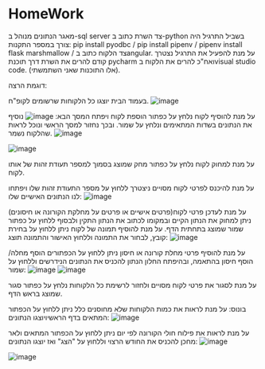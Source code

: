 # HomeWork
מאגר הנתונים מנוהל ב-sql server
צד השרת כתוב ב-python בשביל התרגיל היה צורך במספר התקנות:
   pip install pyodbc  /
   pip install pipenv   /
   pipenv install flask marshmallow  /
צד הלקוח כתוב בangular.
 על מנת להפעיל את התרגיל נצטרך קודם להרים את השרת דרך תוכנת pycharm ואח"כ להרים את הלקוח בvisual studio code. (אלו התוכנות שאני השתמשתי).


דוגמת הרצה:

בעמוד הבית יוצגו כל הלקוחות שרשומים לקופ"ח.
![image](https://user-images.githubusercontent.com/80402757/197383574-d40acf97-d11b-4a20-b797-9a5936524d34.png)


על מנת להוסיף לקוח נלחץ על כפתור הוספת לקוח ויפתח המסך הבא:
![image](https://user-images.githubusercontent.com/80402757/197383610-11df2544-de32-4498-b71a-d3dbcbb980d4.png)
נוסיף את הנתונים בשדות המתאימים ונלחץ על שמור. ובכך נחזור למסך הראשי ונוכל לראות שהלקוח נשמר.
![image](https://user-images.githubusercontent.com/80402757/197384191-1b822ef8-f2eb-4767-92d8-6a2ffb6868f3.png)

![image](https://user-images.githubusercontent.com/80402757/197383808-546aea0e-67cd-4a0e-9b4f-dab989560de0.png)


על מנת למחוק לקוח נלחץ על כפתור מחק שמוצג בסמוך למספר תעודת זהות של אותו לקוח.

על מנת להיכנס לפרטי לקוח מסויים ניצטרך ללחוץ על מספר התעודת זהות שלו ויפתחו לנו הנתונים האישיים שלו:
![image](https://user-images.githubusercontent.com/80402757/197385303-e392342d-3ba7-4e57-91be-9562407f5c36.png)


על מנת לעדכן פרטי לקוח(פרטים אישיים או פרטים על מחלקת הקורונה או חיסונים) ניתן למחוק את הנתון הקיים ובמקומו לכתוב את הנתון התקין ולבסוף ללחוץ על כפתור שמור שמוצג בתחתית הדף.
על מנת להוסיף תמונה של לקוח ניתן ללחוץ על בחירת קובץ, לבחור את התמונה וללחוץ האישור והתמונה תוצג:
![image](https://user-images.githubusercontent.com/80402757/197383993-b0d5b2ed-c428-42fb-b352-9a315b6e3d54.png)

על מנת להוסיף פרטי מחלת קורונה או חיסון ניתן ללחוץ על הכפתורים הוסף מחלה/ הוסף חיסון בהתאמה, ובהיפתח החלון הנתון להכניס את הנתונים הנידרשים וללחוץ על שמור:
![image](https://user-images.githubusercontent.com/80402757/197385241-b69f2e3b-28c7-4fca-8036-48b0836c7f9d.png)
![image](https://user-images.githubusercontent.com/80402757/197385255-2ca73296-ce70-4f3f-9db4-301051741124.png)




על מנת לסגור את פרטי לקוח מסויים ולחזור לרשימת כל הלקוחות נלחץ על כפתור סגור שמוצג בראש הדף.

בונוס:
על מנת לראות את כמות הלקוחות שלא מחוסנים כלל ניתן ללחוץ על הכפתור המתאים בדף הראשיויוצגו הנתונים:
![image](https://user-images.githubusercontent.com/80402757/197384414-f39d0590-7fd8-4bb5-b8d0-3743db550454.png)

על מנת לראות את פילוח חולי הקורונה לפי יום ניתן ללחוץ על הכפתור המתאים ולאר מחכן להכניס את החודש הרצוי וללחוץ על "הצג" ואז יוצגו הנתונים:
![image](https://user-images.githubusercontent.com/80402757/197384436-de7c4834-f095-4dcf-be8c-e1a70fc37b8f.png)

![image](https://user-images.githubusercontent.com/80402757/197384460-7319d2e4-13ce-4d95-b712-4cc66b3f6d72.png)


